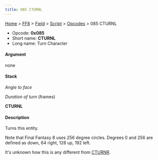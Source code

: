 ```yaml
---
title: 085 CTURNL
---
```


[Home](Main%20Page.md) > [FF8](FF8.md) > [Field](FF8/Field.md) > [Script](FF8/Field/Script.md) > [Opcodes](FF8/Field/Script/Opcodes.md) > 085 CTURNL

-   Opcode: **0x085**
-   Short name: **CTURNL**
-   Long name: Turn Character

#### Argument

none

#### Stack

  
*Angle to face*

*Duration of turn* (frames)

**CTURNL**

#### Description

Turns this entity.

Note that Final Fantasy 8 uses 256 degree circles. Degrees 0 and 256 are
defined as down, 64 right, 128 up, 192 left.

It's unknown how this is any different from [CTURNR][].

  [CTURNR]: 084%20CTURNR.md "wikilink"

